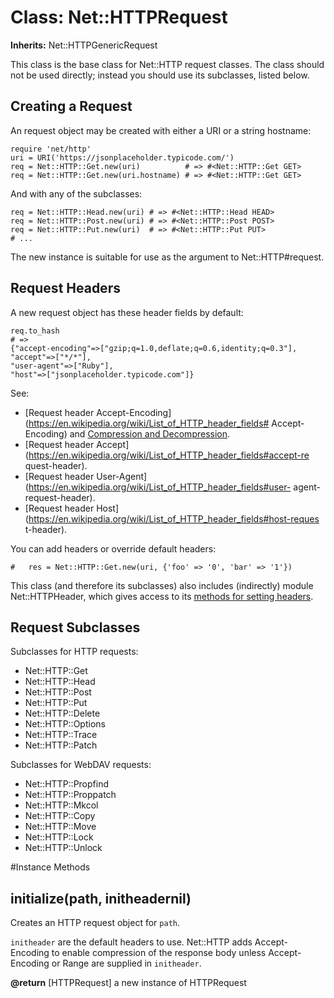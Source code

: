 # Class: Net::HTTPRequest
**Inherits:** Net::HTTPGenericRequest
    

This class is the base class for Net::HTTP request classes. The class should
not be used directly; instead you should use its subclasses, listed below.

## Creating a Request

An request object may be created with either a URI or a string hostname:

    require 'net/http'
    uri = URI('https://jsonplaceholder.typicode.com/')
    req = Net::HTTP::Get.new(uri)          # => #<Net::HTTP::Get GET>
    req = Net::HTTP::Get.new(uri.hostname) # => #<Net::HTTP::Get GET>

And with any of the subclasses:

    req = Net::HTTP::Head.new(uri) # => #<Net::HTTP::Head HEAD>
    req = Net::HTTP::Post.new(uri) # => #<Net::HTTP::Post POST>
    req = Net::HTTP::Put.new(uri)  # => #<Net::HTTP::Put PUT>
    # ...

The new instance is suitable for use as the argument to Net::HTTP#request.

## Request Headers

A new request object has these header fields by default:

    req.to_hash
    # =>
    {"accept-encoding"=>["gzip;q=1.0,deflate;q=0.6,identity;q=0.3"],
    "accept"=>["*/*"],
    "user-agent"=>["Ruby"],
    "host"=>["jsonplaceholder.typicode.com"]}

See:

*   [Request header
    Accept-Encoding](https://en.wikipedia.org/wiki/List_of_HTTP_header_fields#
    Accept-Encoding) and [Compression and
    Decompression](rdoc-ref:Net::HTTP@Compression+and+Decompression).
*   [Request header
    Accept](https://en.wikipedia.org/wiki/List_of_HTTP_header_fields#accept-re
    quest-header).
*   [Request header
    User-Agent](https://en.wikipedia.org/wiki/List_of_HTTP_header_fields#user-
    agent-request-header).
*   [Request header
    Host](https://en.wikipedia.org/wiki/List_of_HTTP_header_fields#host-reques
    t-header).

You can add headers or override default headers:

    #   res = Net::HTTP::Get.new(uri, {'foo' => '0', 'bar' => '1'})

This class (and therefore its subclasses) also includes (indirectly) module
Net::HTTPHeader, which gives access to its [methods for setting
headers](rdoc-ref:Net::HTTPHeader@Setters).

## Request Subclasses

Subclasses for HTTP requests:

*   Net::HTTP::Get
*   Net::HTTP::Head
*   Net::HTTP::Post
*   Net::HTTP::Put
*   Net::HTTP::Delete
*   Net::HTTP::Options
*   Net::HTTP::Trace
*   Net::HTTP::Patch

Subclasses for WebDAV requests:

*   Net::HTTP::Propfind
*   Net::HTTP::Proppatch
*   Net::HTTP::Mkcol
*   Net::HTTP::Copy
*   Net::HTTP::Move
*   Net::HTTP::Lock
*   Net::HTTP::Unlock



#Instance Methods
## initialize(path, initheadernil) [](#method-i-initialize)
Creates an HTTP request object for `path`.

`initheader` are the default headers to use.  Net::HTTP adds Accept-Encoding
to enable compression of the response body unless Accept-Encoding or Range are
supplied in `initheader`.

**@return** [HTTPRequest] a new instance of HTTPRequest


